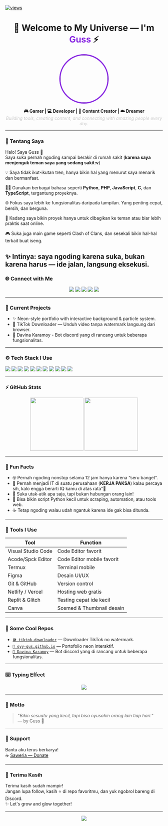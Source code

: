 <p align="left">
  <a href="#"><img alt="views" title="Github views" src="https://komarev.com/ghpvc/?username=oyy-gus" /></a>
</p>

<h1 align="center">🚀 Welcome to My Universe — I'm <span style="color:#8a2be2;">Guss</span> ⚡</h1>

<p align="center">
  <img src="https://avatars.githubusercontent.com/u/97151655" width="150" style="border-radius: 50%; border: 4px solid #8a2be2;" />
</p>

<p align="center">
  <b>🎮 Gamer | 💻 Developer | 🎥 Content Creator | ☁️ Dreamer</b><br>
  <i style="color:#ccc;">Building tools, creating content, and connecting with amazing people every day.</i>
</p>

---
### 🎯 Tentang Saya

Halo! Saya Guss 👋  
Saya suka pernah ngoding sampai berakir di rumah sakit (**karena saya menjenguk teman saya yang sedang sakit:v**)

💡 Saya tidak ikut-ikutan tren, hanya bikin hal yang menurut saya menarik dan bermanfaat.

🧑‍💻 Gunakan berbagai bahasa seperti **Python**, **PHP**, **JavaScript**, **C**, dan **TypeScript**, tergantung proyeknya.

🌐 Fokus saya lebih ke fungsionalitas daripada tampilan. Yang penting cepat, bersih, dan berguna.

📡 Kadang saya bikin proyek hanya untuk dibagikan ke teman atau biar lebih praktis saat online.

🎮 Suka juga main game seperti Clash of Clans, dan sesekali bikin hal-hal terkait buat iseng.

✨ Intinya: saya ngoding karena suka, bukan karena harus — ide jalan, langsung eksekusi.
---

### 🌐 Connect with Me

<p align="center">
  <a href="https://tiktok.com/@oyy_gus"><img src="https://img.shields.io/badge/TikTok-000000?style=for-the-badge&logo=tiktok&logoColor=white" /></a>
  <a href="https://instagram.com/oyy_gus"><img src="https://img.shields.io/badge/Instagram-E4405F?style=for-the-badge&logo=instagram&logoColor=white" /></a>
  <a href="https://github.com/oyy-gus"><img src="https://img.shields.io/badge/GitHub-181717?style=for-the-badge&logo=github&logoColor=white" /></a>
  <a href="https://discord.gg/xZRx7WyBuD"><img src="https://img.shields.io/badge/Discord-5865F2?style=for-the-badge&logo=discord&logoColor=white" /></a>
  <a href="https://saweria.co/oyygus"><img src="https://img.shields.io/badge/Saweria-FFD700?style=for-the-badge&logo=buymeacoffee&logoColor=black" /></a>
</p>

---

### 💼 Current Projects

- ✨ Neon-style portfolio with interactive background & particle system.
- 🎵 TikTok Downloader — Unduh video tanpa watermark langsung dari browser.
- 🤖 Davina Karamoy - Bot discord yang di rancang untuk beberapa fungsionalitas.
---

### ⚙️ Tech Stack I Use

<p>
  <img src="https://img.shields.io/badge/-HTML5-E34F26?style=flat-square&logo=html5&logoColor=white" />
  <img src="https://img.shields.io/badge/-CSS3-1572B6?style=flat-square&logo=css3&logoColor=white" />
  <img src="https://img.shields.io/badge/-JavaScript-F7DF1E?style=flat-square&logo=javascript&logoColor=black" />
  <img src="https://img.shields.io/badge/-TypeScript-3178C6?style=flat-square&logo=typescript&logoColor=white" />
  <img src="https://img.shields.io/badge/-PHP-777BB4?style=flat-square&logo=php&logoColor=white" />
  <img src="https://img.shields.io/badge/-Python-3776AB?style=flat-square&logo=python&logoColor=white" />
  <img src="https://img.shields.io/badge/-C-00599C?style=flat-square&logo=c&logoColor=white" />
  <img src="https://img.shields.io/badge/-Node.js-339933?style=flat-square&logo=nodedotjs&logoColor=white" />
  <img src="https://img.shields.io/badge/-Git-F05032?style=flat-square&logo=git&logoColor=white" />
  <img src="https://img.shields.io/badge/-VSCode-007ACC?style=flat-square&logo=visualstudiocode&logoColor=white" />
  <img src="https://img.shields.io/badge/etc.-gray?style=flat-square" />
</p>

---

### ⚡ GitHub Stats

<p align="center">
  <img src="https://github-readme-stats.vercel.app/api?username=oyy-gus&show_icons=true&theme=radical" height="170" />
  <img src="https://github-readme-streak-stats.herokuapp.com?user=oyy-gus&theme=radical&hide_border=false" height="170" />
</p>

---

### 🧠 Fun Facts

- 🤓 Pernah ngoding nonstop selama 12 jam hanya karena “seru banget”.
- 🗿 Pernah menjadi IT di suatu perusahaan (**KERJA PAKSA**) kalau percaya sih, kalo engga berarti IQ kamu di atas rata"🗿
- 🧩 Suka utak-atik apa saja, tapi bukan hubungan orang lain!
- 🐍 Bisa bikin script Python kecil untuk scraping, automation, atau tools web.
- ☕ Tetap ngoding walau udah ngantuk karena ide gak bisa ditunda.

---

### 🔨 Tools I Use

| Tool | Function |
|------|----------|
| Visual Studio Code | Code Editor favorit |
| Acode/Spck Editor | Code Editor mobile favorit |
| Termux | Terminal mobile |
| Figma | Desain UI/UX |
| Git & GitHub | Version control |
| Netlify / Vercel | Hosting web gratis |
| Replit & Glitch | Testing cepat ide kecil |
| Canva | Sosmed & Thumbnail desain |

---

### 🚀 Some Cool Repos

- [`🛠️ tiktok-downloader`](https://github.com/oyy-gus/tiktok-downloader) — Downloader TikTok no watermark.
- [`🎨 oyy-gus.github.io`](https://oyy-gus.github.io) — Portofolio neon interaktif.
- [`🤖 Davina Karamoy`](https://discord.com/api/oauth2/authorize?client_id=1388527324542144563&permissions=7679170698609&scope=applications.commands%20bot) — Bot discord yang di rancang untuk beberapa fungsionalitas.

---

### ⌨️ Typing Effect

<p align="center">
  <img src="https://readme-typing-svg.demolab.com?font=Fira+Code&size=20&pause=1000&center=true&width=500&lines=Hey+there!+I'm+Guss.;I+love+experimenting,+code+%26+community.;Let's+build+something+awesome+together!;Welcome+to+my+GitHub+world!" />
</p>

---

### 💬 Motto

> "_Bikin sesuatu yang kecil, tapi bisa nyusahin orang lain tiap hari._"  
> — by Guss 🚀

---

### 🌟 Support

Bantu aku terus berkarya!  
☕ [Saweria — Donate](https://saweria.co/oyygus)

---

### 🙌 Terima Kasih

Terima kasih sudah mampir!  
Jangan lupa follow, kasih ⭐ di repo favoritmu, dan yuk ngobrol bareng di Discord.  
✨ Let's grow and glow together!

---

<p align="center">
  <img src="https://capsule-render.vercel.app/api?type=waving&color=8A2BE2&height=100&section=footer"/>
</p>